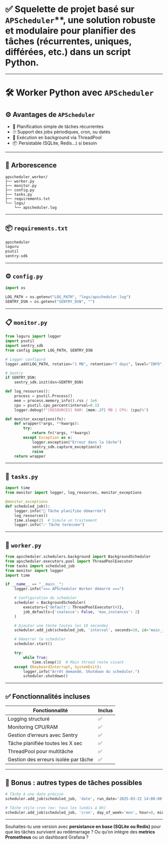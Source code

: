 # ✅ Squelette de projet basé sur `APScheduler`**, une solution robuste et modulaire pour **planifier des tâches** (récurrentes, uniques, différées, etc.) dans un script Python.

---

# 🛠️ Worker Python avec `APScheduler`

## ⚙️ Avantages de `APScheduler`
- 🔁 Planification simple de tâches récurrentes
- ⏱ Support des jobs périodiques, cron, ou datés
- 🧩 Exécution en background via ThreadPool
- 📦 Persistable (SQLite, Redis…) si besoin

---

## 📁 Arborescence

```
apscheduler_worker/
├── worker.py
├── monitor.py
├── config.py
├── tasks.py
├── requirements.txt
└── logs/
    └── apscheduler.log
```

---

## 📦 `requirements.txt`

```txt
apscheduler
loguru
psutil
sentry-sdk
```

---

## ⚙️ `config.py`

```python
import os

LOG_PATH = os.getenv("LOG_PATH", "logs/apscheduler.log")
SENTRY_DSN = os.getenv("SENTRY_DSN", "")
```

---

## 📋 `monitor.py`

```python
from loguru import logger
import psutil
import sentry_sdk
from config import LOG_PATH, SENTRY_DSN

# Logger configuré
logger.add(LOG_PATH, rotation="1 MB", retention="7 days", level="INFO")

# Sentry
if SENTRY_DSN:
    sentry_sdk.init(dsn=SENTRY_DSN)

def log_resources():
    process = psutil.Process()
    mem = process.memory_info().rss / 1e6
    cpu = psutil.cpu_percent(interval=0.1)
    logger.debug(f"[RESOURCES] RAM: {mem:.2f} MB | CPU: {cpu}%")

def monitor_exceptions(fn):
    def wrapper(*args, **kwargs):
        try:
            return fn(*args, **kwargs)
        except Exception as e:
            logger.exception("Erreur dans la tâche")
            sentry_sdk.capture_exception(e)
            raise
    return wrapper
```

---

## 🧠 `tasks.py`

```python
import time
from monitor import logger, log_resources, monitor_exceptions

@monitor_exceptions
def scheduled_job():
    logger.info("🔧 Tâche planifiée démarrée")
    log_resources()
    time.sleep(2)  # Simule un traitement
    logger.info("✅ Tâche terminée")
```

---

## 🔄 `worker.py`

```python
from apscheduler.schedulers.background import BackgroundScheduler
from apscheduler.executors.pool import ThreadPoolExecutor
from tasks import scheduled_job
from monitor import logger
import time

if __name__ == "__main__":
    logger.info("=== APScheduler Worker démarré ===")

    # Configuration du scheduler
    scheduler = BackgroundScheduler(
        executors={'default': ThreadPoolExecutor(4)},
        job_defaults={'coalesce': False, 'max_instances': 2}
    )

    # Ajouter une tâche toutes les 10 secondes
    scheduler.add_job(scheduled_job, 'interval', seconds=10, id='main_job')

    # Démarrer le scheduler
    scheduler.start()

    try:
        while True:
            time.sleep(1)  # Main thread reste vivant
    except (KeyboardInterrupt, SystemExit):
        logger.info("Arrêt demandé. Shutdown du scheduler.")
        scheduler.shutdown()
```

---

## ✅ Fonctionnalités incluses

| Fonctionnalité                    | Inclus |
|----------------------------------|--------|
| Logging structuré                | ✅     |
| Monitoring CPU/RAM               | ✅     |
| Gestion d’erreurs avec Sentry    | ✅     |
| Tâche planifiée toutes les X sec | ✅     |
| ThreadPool pour multitâche       | ✅     |
| Gestion des erreurs isolée par tâche | ✅ |

---

## 🧪 Bonus : autres types de tâches possibles

```python
# Tâche à une date précise
scheduler.add_job(scheduled_job, 'date', run_date='2025-03-22 14:00:00')

# Tâche style cron (ex: tous les lundis à 8h)
scheduler.add_job(scheduled_job, 'cron', day_of_week='mon', hour=8, minute=0)
```

---

Souhaites-tu une version avec **persistance en base (SQLite ou Redis)** pour que les tâches survivent au redémarrage ? Ou qu’on intègre des **metrics Prometheus** ou un dashboard Grafana ?